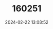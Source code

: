 ---
title: "160251"
category: "Pontia daplidice"
draft: false
date: 2024-02-22 13:03:52
languages:
  Spanish; Castilian: ["Blanquiverdosa"]
  Swedish: ["Grönfläcking Kälfjäril"]
  French: ["La Marbré-de-vert", "La Piéride De Réséda"]
  German: ["Resedafalter"]
  English: ["Bath White"]
---